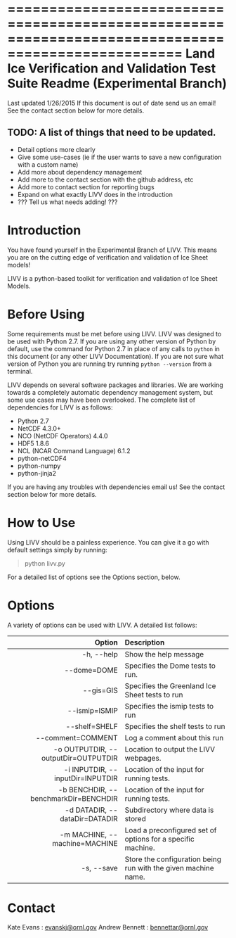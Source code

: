 ===================================================================================================
  Land Ice Verification and Validation Test Suite Readme (Experimental Branch)
===================================================================================================
Last updated 1/26/2015
If this document is out of date send us an email!  See the contact section below for more details.

TODO: A list of things that need to be updated.
-----------------------------------------------
 * Detail options more clearly
 * Give some use-cases (ie if the user wants to save a new configuration with a custom name)
 * Add more about dependency management
 * Add more to the contact section with the github address, etc
 * Add more to contact section for reporting bugs
 * Expand on what exactly LIVV does in the introduction
 * ??? Tell us what needs adding! ???


  Introduction
================
You have found yourself in the Experimental Branch of LIVV.  This means you are on the cutting edge of verification and validation of Ice Sheet models!  

LIVV is a python-based toolkit for verification and validation of Ice Sheet Models.  

  Before Using
================
Some requirements must be met before using LIVV.  LIVV was designed to be used with Python 2.7.  If you are using any other version of Python by default, use the command for Python 2.7 in place of any calls to `python` in this document (or any other LIVV Documentation).  If you are not sure what version of Python you are running try running `python --version` from a terminal.

LIVV depends on several software packages and libraries. We are working towards a completely automatic dependency management system, but some use cases may have been overlooked.  The complete list of dependencies for LIVV is as follows: 

 * Python 2.7
 * NetCDF 4.3.0+
 * NCO (NetCDF Operators) 4.4.0
 * HDF5 1.8.6
 * NCL (NCAR Command Language) 6.1.2
 * python-netCDF4
 * python-numpy
 * python-jinja2

If you are having any troubles with dependencies email us!  See the contact section below for more details.
 

  How to Use
==============
Using LIVV should be a painless experience.  You can give it a go with default settings simply by running:

 > python livv.py

For a detailed list of options see the Options section, below.  

  Options
===========
A variety of options can be used with LIVV.  A detailed list follows:

|	Option								| Description														|
| ------------------------------------: | :---------------------------------------------------------------- |
|  -h, --help            				| 	Show the help message											|
|  --dome=DOME           				| 	Specifies the Dome tests to run.								|
|  --gis=GIS             				| 	Specifies the Greenland Ice Sheet tests to run					|
|  --ismip=ISMIP         				|	Specifies the ismip tests to run								|
|  --shelf=SHELF  				      	| 	Specifies the shelf tests to run								|
|  --comment=COMMENT     				| 	Log a comment about this run									|
|  -o OUTPUTDIR, --outputDir=OUTPUTDIR 	|	Location to output the LIVV webpages.							|
|  -i INPUTDIR, --inputDir=INPUTDIR 	|	Location of the input for running tests.						|
|  -b BENCHDIR, --benchmarkDir=BENCHDIR | 	Location of the input for running tests.						|
|  -d DATADIR, --dataDir=DATADIR		|	Subdirectory where data is stored								|
|  -m MACHINE, --machine=MACHINE		|	Load a preconfigured set of options for a specific machine.		|
|  -s, --save            				|	Store the configuration being run with the given machine name.	|


  Contact
===========
Kate Evans : evanskj@ornl.gov
Andrew Bennett : bennettar@ornl.gov

